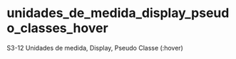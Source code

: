 # unidades_de_medida_display_pseudo_classes_hover
S3-12 Unidades de medida, Display, Pseudo Classe (:hover)
